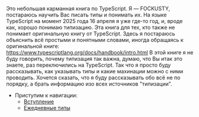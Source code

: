 Это небольшая карманная книга по TypeScript. Я — FOCKUSTY, постараюсь научить Вас писать типы и понимать их. На языке TypeScript на момент 2025 года 16 апреля я уже где-то год, и, вроде как, хорошо понимаю типизацию.
	Эта книга для тех, кто также не понимает оригинальную книгу от TypeScript. Здесь я постараюсь объяснить всё простыми и понятными словами, иногда обращаясь к оригинальной книге: https://www.typescriptlang.org/docs/handbook/intro.html
В этой книге я не буду говорить, почему типизация так важна, думаю, что Вы итак это знаете, раз переключились на TypeScript. Так что я просто буду рассказывать, как указывать типы и какие махинации можно с ними проводить.
	Хочется сказать, что я буду рассказывать обо всё не по порядку, а брать информацию изо всех источников "типизации".

- Приступим к навигации:
	- [Вступление](Начало%20типизации/Начало%20-%20вступление.md)
	- [Ежедневные типы](Ежедневные%20типы.md)